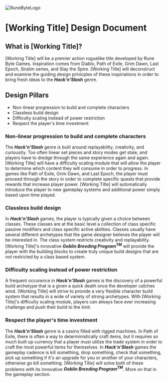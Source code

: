 ![RuneByteLogo](https://github.com/benjaminfrs/PlaceHolder/assets/63012709/714bbf36-6453-4491-8045-0044f9c18bfa)
# [Working Title] Design Document

## What is [Working Title]?
[Working Title] will be a premier action roguelike title developed by Rune Byte Games. Inspiration comes from Diablo, Path of Exile, Grim Dawn, Last Epoch, Siralim series, and Slay the Spire. [Working Title] will deconstruct and examine the guiding design prinicples of these inspiriations in order to bring fresh ideas to the ***Hack'n'Slash*** genre.

## Design Pillars
- Non-linear progression to build and complete characters
- Classless build design
- Difficulty scaling instead of power restriction
- Respect the player's time investment

### Non-linear progression to build and complete characters
The ***Hack'n'Slash*** genre is built around replayability, creativity, and curiousity. Too often linear set pieces and story modes get stale, and players have to dredge through the same experience again and again. [Working Title] will have a difficulty scaling module that will allow the player to determine which content they will consume in order to progress. In games like Path of Exile, Grim Dawn, and Last Epoch, the player must proceed through the story in order to complete specific quests that provide rewards that increase player power. [Working Title] will automatically introduce the player to new gameplay systems and additional power simply based upon time played.

### Classless build design
In ***Hack'n'Slash*** games, the player is typically given a choice between classes. These classes are at the basic level a collection of class specific passive modifiers and class specific active abilities. Classes usually have several different archetypes that the game designer believes the player will be interested in. The class system restricts creativity and replayability. [Working Title]'s innovative ***Goblin Breeding Program<sup>TM</sup>*** will provide the player with the building blocks to create truly unique build designs that are not restricted by a class based system. 

### Difficulty scaling instead of power restriction
A frequent occurence in ***Hack'n'Slash*** games is the discovery of a powerful build archetype that is a given a quick death once the developer catches wind. [Working Title] will strive to provide a very flexible character build system that results in a wide of variety of strong archetypes. With [Working Title]'s difficulty scaling module, players can always face ever increasing challenge and push their build to the limit.

### Respect the player's time investment
The ***Hack'n'Slash*** genre is a casino filled with rigged machines. In Path of Exile, there is often a way to deterministically craft items, but it requires so much built up currency that a player must utilize the trade system in order to craft the most powerful items for themselves. In ***Hack'n'Slash*** games the gameplay cadence is kill something, drop something, check that something, pick up something if it's an upgrade for you or another of your characters, otherwise go kill something. [Working Title] will solve both of these problems with its innovative ***Goblin Breeding Program<sup>TM</sup>***. More on that in the gameplay section.
